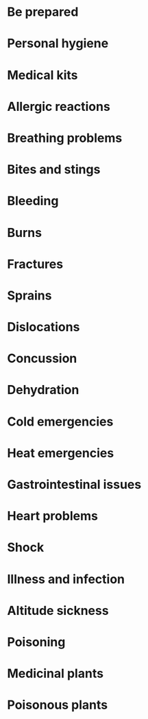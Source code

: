 # Be prepared

# Personal hygiene

# Medical kits

# Allergic reactions

# Breathing problems

# Bites and stings

# Bleeding

# Burns

# Fractures

# Sprains

# Dislocations

# Concussion

# Dehydration

# Cold emergencies

# Heat emergencies

# Gastrointestinal issues

# Heart problems

# Shock

# Illness and infection

# Altitude sickness

# Poisoning

# Medicinal plants

# Poisonous plants